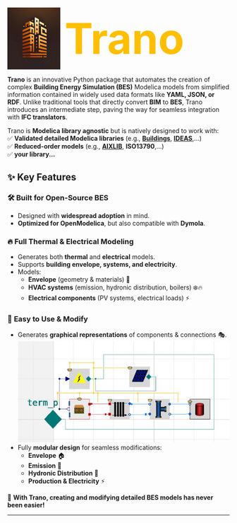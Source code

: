 # 
<div style="display: flex; align-items: center;">
  <img src="img/trano.webp" alt="Image" style="width: 120px; height: 140px; margin-right: 10px;">
  <span style="color: #FFBF00; font-size: 96px; font-weight: bold;">Trano</span>
</div>


**Trano** is an innovative Python package that automates the creation of complex **Building Energy Simulation (BES)** Modelica models from simplified information contained in widely used data formats like **YAML, JSON, or RDF**. Unlike traditional tools that directly convert **BIM** to **BES**, Trano introduces an intermediate step, paving the way for seamless integration with **IFC translators**.  

Trano is **Modelica library agnostic** but is natively designed to work with:  
✅ **Validated detailed Modelica libraries** (e.g., **[Buildings](https://github.com/lbl-srg/modelica-buildings)**, **[IDEAS](https://github.com/open-ideas/IDEAS)**,...)  
✅ **Reduced-order models** (e.g., **[AIXLIB](https://github.com/RWTH-EBC/AixLib)**, **ISO13790**,...)  
✅ **your library...**  

## ✨ Key Features

### 🛠️ **Built for Open-Source BES**
- Designed with **widespread adoption** in mind.
- **Optimized for OpenModelica**, but also compatible with **Dymola**.

### 🔥 **Full Thermal & Electrical Modeling**
- Generates both **thermal** and **electrical** models.
- Supports **building envelope, systems, and electricity**.
- Models:
  - **Envelope** (geometry & materials) 🏢  
  - **HVAC systems** (emission, hydronic distribution, boilers) ❄️🔥  
  - **Electrical components** (PV systems, electrical loads) ⚡  

### 🎨 **Easy to Use & Modify**
- Generates **graphical representations** of components & connections 🎭.
![building.jpg](docs/img/building.jpg)
- Fully **modular design** for seamless modifications:
  - **Envelope** 🏠
  - **Emission** 💨
  - **Hydronic Distribution** 🚰
  - **Production & Electricity** ⚡  

🚀 **With Trano, creating and modifying detailed BES models has never been easier!**  

---
           

